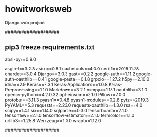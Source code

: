 # howitworksweb
Django web project





####################

pip3 freeze requirements.txt
---------------------------


absl-py==0.9.0

asgiref==3.2.3
astor==0.8.1
cachetools==4.0.0
certifi==2019.11.28
chardet==3.0.4
Django==3.0.3
gast==0.2.2
google-auth==1.11.2
google-auth-oauthlib==0.4.1
google-pasta==0.1.8
grpcio==1.27.2
h5py==2.10.0
idna==2.9
Keras==2.3.1
Keras-Applications==1.0.8
Keras-Preprocessing==1.1.0
Markdown==3.2.1
numpy==1.18.1
oauthlib==3.1.0
opencv-python==4.2.0.32
opt-einsum==3.1.0
Pillow==7.0.0
protobuf==3.11.3
pyasn1==0.4.8
pyasn1-modules==0.2.8
pytz==2019.3
PyYAML==5.3
requests==2.23.0
requests-oauthlib==1.3.0
rsa==4.0
scipy==1.4.1
six==1.14.0
sqlparse==0.3.0
tensorboard==2.1.0
tensorflow==2.1.0
tensorflow-estimator==2.1.0
termcolor==1.1.0
urllib3==1.25.8
Werkzeug==1.0.0
wrapt==1.12.0


####################
